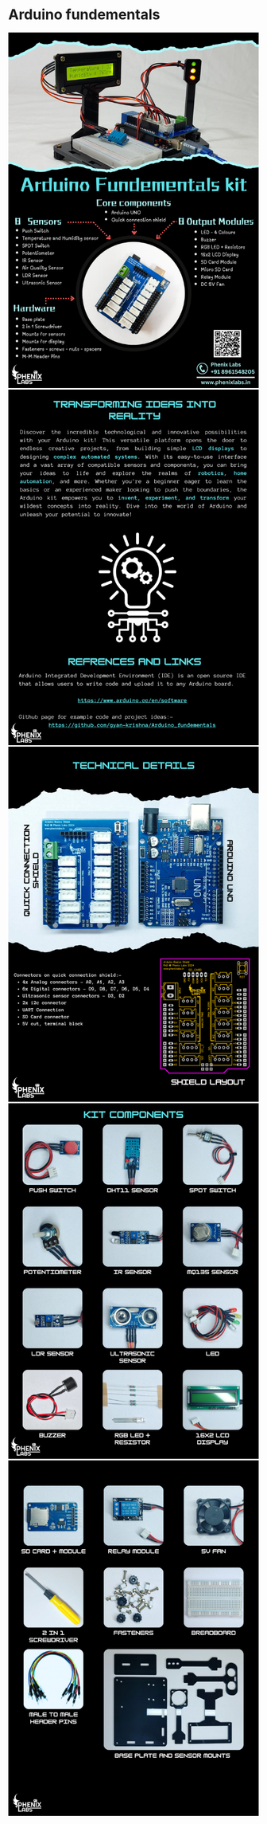 # Arduino fundementals
<img src='images/page_1.png'>
<img src='images/page_2.png'>
<img src='images/page_3.png'>
<img src='images/page_4.png'>
<img src='images/page_5.png'>

